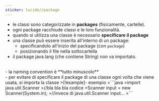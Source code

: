 ```yaml
---
sticker: lucide//package
---
```

- le classi sono categorizzate in **packages** (fisicamente, cartelle).
- ogni package racchiude classi e le loro funzionalità.
- quando si utilizza una classe è necessario **specificare il package**
- una classe può essere inserita all'interno di un package:
	- specificandolo all'inizio del package (con `package`)
	- posizionando il file nella sottocartella
- il package java.lang (che contiene String) non va importato.
<br/>
- la naming convention è **tutto minuscolo**
<br/>
- per evitare di specificare il package di una classe ogni volta che viene usata, si importa la classe
>[!example]- esempio
>```java
>import java.util.Scanner
>//bla bla bla codice
>Scanner input = new Scanner(System.in);
>//invece di java.util.Scanner input...
>```


